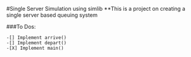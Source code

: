 #Single Server Simulation using simlib
**This is a project on creating a single server based queuing system

###To Dos:
```
-[] Implement arrive()
-[] Implement depart()
-[X] Implement main()
```